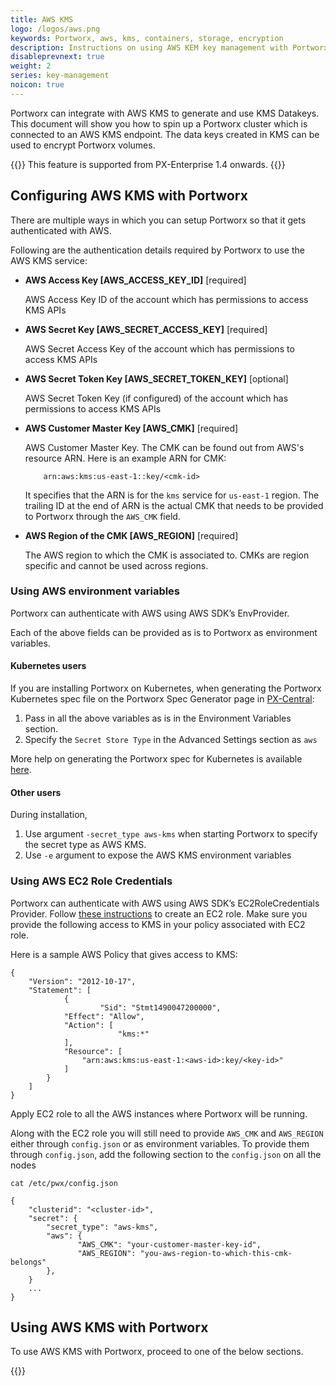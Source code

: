 ```yaml
---
title: AWS KMS
logo: /logos/aws.png
keywords: Portworx, aws, kms, containers, storage, encryption
description: Instructions on using AWS KEM key management with Portworx
disableprevnext: true
weight: 2
series: key-management
noicon: true
---
```


Portworx can integrate with AWS KMS to generate and use KMS Datakeys. This document will show you how to spin up a Portworx cluster which is connected to an AWS KMS endpoint. The data keys created in KMS can be used to encrypt Portworx volumes.

{{<info>}}
This feature is supported from PX-Enterprise 1.4 onwards.
{{</info>}}

## Configuring AWS KMS with Portworx

There are multiple ways in which you can setup Portworx so that it gets authenticated with AWS.

Following are the authentication details required by Portworx to use the AWS KMS service:

- **AWS Access Key [AWS_ACCESS_KEY_ID]** [required]

    AWS Access Key ID of the account which has permissions to access KMS APIs

- **AWS Secret Key [AWS_SECRET_ACCESS_KEY]** [required]

    AWS Secret Access Key of the account which has permissions to access KMS APIs

- **AWS Secret Token Key [AWS_SECRET_TOKEN_KEY]** [optional]

    AWS Secret Token Key (if configured) of the account which has permissions to access KMS APIs

- **AWS Customer Master Key [AWS_CMK]** [required]

    AWS Customer Master Key.
    The CMK can be found out from AWS's resource ARN. Here is an example ARN for CMK:
    ```
        arn:aws:kms:us-east-1::key/<cmk-id>
    ```
    It specifies that the ARN is for the `kms` service for `us-east-1` region.
    The trailing ID at the end of ARN is the actual CMK that needs to be provided to Portworx through the `AWS_CMK` field.

- **AWS Region of the CMK [AWS_REGION]**  [required]

    The AWS region to which the CMK is associated to. CMKs are region specific and cannot be used across regions.

### Using AWS environment variables

Portworx can authenticate with AWS using AWS SDK’s EnvProvider.

Each of the above fields can be provided as is to Portworx as environment variables.

#### Kubernetes users

If you are installing Portworx on Kubernetes, when generating the Portworx Kubernetes spec file on the Portworx Spec Generator page in [PX-Central](https://central.portworx.com):

1. Pass in all the above variables as is in the Environment Variables section.
2. Specify the `Secret Store Type` in the Advanced Settings section as `aws`

 More help on generating the Portworx spec for Kubernetes is available [here](/portworx-install-with-kubernetes).


#### Other users

During installation,

1. Use argument `-secret_type aws-kms` when starting Portworx to specify the secret type as AWS KMS.
2. Use `-e` argument to expose the AWS KMS environment variables


### Using AWS EC2 Role Credentials

Portworx can authenticate with AWS using AWS SDK’s EC2RoleCredentials Provider. Follow [these instructions](http://docs.aws.amazon.com/AWSEC2/latest/UserGuide/iam-roles-for-amazon-ec2.html) to create an EC2 role. Make sure you provide the following access to KMS in your policy associated with EC2 role.

Here is a sample AWS Policy that gives access to KMS:

```text
{
    "Version": "2012-10-17",
    "Statement": [
            {
	                "Sid": "Stmt1490047200000",
            "Effect": "Allow",
            "Action": [
	                    "kms:*"
            ],
            "Resource": [
                "arn:aws:kms:us-east-1:<aws-id>:key/<key-id>"
            ]
        }
    ]
}
```

Apply EC2 role to all the AWS instances where Portworx will be running.

Along with the EC2 role you will still need to provide `AWS_CMK` and `AWS_REGION` either through `config.json` or as environment variables. To provide them through `config.json`, add the following section to the `config.json` on all the nodes

```text
cat /etc/pwx/config.json
```

```output
{
    "clusterid": "<cluster-id>",
    "secret": {
        "secret_type": "aws-kms",
        "aws": {
               "AWS_CMK": "your-customer-master-key-id",
               "AWS_REGION": "you-aws-region-to-which-this-cmk-belongs"
        },
    }
    ...
}
```

## Using AWS KMS with Portworx

To use AWS KMS with Portworx, proceed to one of the below sections.

{{<homelist series="aws-secret-uses">}}
